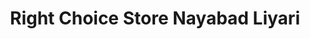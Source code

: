 ---
title: "Right Choice Store Nayabad Liyari"
url: /karachi/right-choice-store-nayabad-liyari/
shop: shop
---